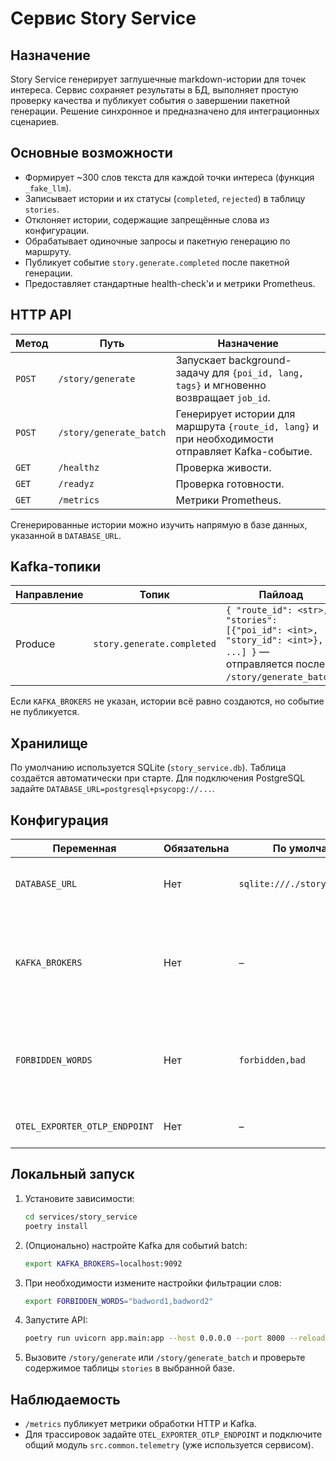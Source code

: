 # Сервис Story Service

## Назначение
Story Service генерирует заглушечные markdown-истории для точек интереса. Сервис сохраняет результаты в БД, выполняет простую проверку качества и публикует события о завершении пакетной генерации. Решение синхронное и предназначено для интеграционных сценариев.

## Основные возможности
- Формирует ~300 слов текста для каждой точки интереса (функция `_fake_llm`).
- Записывает истории и их статусы (`completed`, `rejected`) в таблицу `stories`.
- Отклоняет истории, содержащие запрещённые слова из конфигурации.
- Обрабатывает одиночные запросы и пакетную генерацию по маршруту.
- Публикует событие `story.generate.completed` после пакетной генерации.
- Предоставляет стандартные health-check'и и метрики Prometheus.

## HTTP API
| Метод | Путь | Назначение |
| --- | --- | --- |
| `POST` | `/story/generate` | Запускает background-задачу для `{poi_id, lang, tags}` и мгновенно возвращает `job_id`. |
| `POST` | `/story/generate_batch` | Генерирует истории для маршрута `{route_id, lang}` и при необходимости отправляет Kafka-событие. |
| `GET` | `/healthz` | Проверка живости. |
| `GET` | `/readyz` | Проверка готовности. |
| `GET` | `/metrics` | Метрики Prometheus. |

Сгенерированные истории можно изучить напрямую в базе данных, указанной в `DATABASE_URL`.

## Kafka-топики
| Направление | Топик | Пайлоад |
| --- | --- | --- |
| Produce | `story.generate.completed` | `{ "route_id": <str>, "stories": [{"poi_id": <int>, "story_id": <int>}, ...] }` — отправляется после `/story/generate_batch`. |

Если `KAFKA_BROKERS` не указан, истории всё равно создаются, но событие не публикуется.

## Хранилище
По умолчанию используется SQLite (`story_service.db`). Таблица создаётся автоматически при старте. Для подключения PostgreSQL задайте `DATABASE_URL=postgresql+psycopg://...`.

## Конфигурация
| Переменная | Обязательна | По умолчанию | Описание |
| --- | --- | --- | --- |
| `DATABASE_URL` | Нет | `sqlite:///./story_service.db` | SQLAlchemy URL для хранения историй. |
| `KAFKA_BROKERS` | Нет | – | Список брокеров Kafka/Redpanda. Включает отправку событий о завершении batch. |
| `FORBIDDEN_WORDS` | Нет | `forbidden,bad` | Список слов через запятую, наличие которых помечает историю как `rejected`. |
| `OTEL_EXPORTER_OTLP_ENDPOINT` | Нет | – | Эндпоинт OTLP для экспорта трассировок. |

## Локальный запуск
1. Установите зависимости:
   ```bash
   cd services/story_service
   poetry install
   ```
2. (Опционально) настройте Kafka для событий batch:
   ```bash
   export KAFKA_BROKERS=localhost:9092
   ```
3. При необходимости измените настройки фильтрации слов:
   ```bash
   export FORBIDDEN_WORDS="badword1,badword2"
   ```
4. Запустите API:
   ```bash
   poetry run uvicorn app.main:app --host 0.0.0.0 --port 8000 --reload
   ```
5. Вызовите `/story/generate` или `/story/generate_batch` и проверьте содержимое таблицы `stories` в выбранной базе.

## Наблюдаемость
- `/metrics` публикует метрики обработки HTTP и Kafka.
- Для трассировок задайте `OTEL_EXPORTER_OTLP_ENDPOINT` и подключите общий модуль `src.common.telemetry` (уже используется сервисом).
